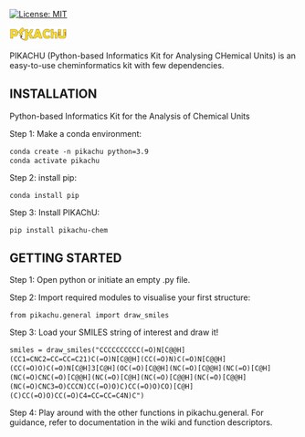 [![License: MIT](https://img.shields.io/badge/License-MIT-yellow.svg)](./LICENSE)

<img src="https://github.com/BTheDragonMaster/pikachu/blob/main/logo.png" alt="logo" width="100">

PIKACHU (Python-based Informatics Kit for Analysing CHemical Units) is an easy-to-use cheminformatics kit with few dependencies.

## INSTALLATION

Python-based Informatics Kit for the Analysis of Chemical Units

Step 1: Make a conda environment:

```
conda create -n pikachu python=3.9
conda activate pikachu
```

Step 2: install pip:

```
conda install pip
```

Step 3: Install PIKAChU:

```
pip install pikachu-chem
```

## GETTING STARTED

Step 1: Open python or initiate an empty .py file.

Step 2: Import required modules to visualise your first structure:

```
from pikachu.general import draw_smiles
```

Step 3: Load your SMILES string of interest and draw it!

```
smiles = draw_smiles("CCCCCCCCCC(=O)N[C@@H](CC1=CNC2=CC=CC=C21)C(=O)N[C@@H](CC(=O)N)C(=O)N[C@@H](CC(=O)O)C(=O)N[C@H]3[C@H](OC(=O)[C@@H](NC(=O)[C@@H](NC(=O)[C@H](NC(=O)CNC(=O)[C@@H](NC(=O)[C@H](NC(=O)[C@@H](NC(=O)[C@@H](NC(=O)CNC3=O)CCCN)CC(=O)O)C)CC(=O)O)CO)[C@H](C)CC(=O)O)CC(=O)C4=CC=CC=C4N)C")
```

Step 4: Play around with the other functions in pikachu.general. For guidance, refer to documentation in the wiki and function descriptors.

